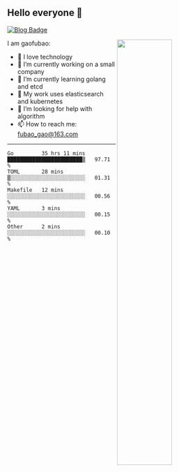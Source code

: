 ## Hello everyone 👋

[![Blog Badge](https://img.shields.io/badge/blog-60k+%20pageview-brightgreen)](https://www.jianshu.com/u/d777ec56a358)

<img align="right" width="50%" src="https://github-readme-stats.vercel.app/api?username=gaofubao&theme=dark">

I am gaofubao:

- 🔭 I love technology
- 🌱 I’m currently working on a small company
- 👯 I’m currently learning golang and etcd
- 💬 My work uses elasticsearch and kubernetes
- 🤔 I’m looking for help with algorithm
- 📫 How to reach me: fubao_gao@163.com

---


<!--START_SECTION:waka-->
```text
Go         35 hrs 11 mins  ████████████████████████▒   97.71 % 
TOML       28 mins         ▒░░░░░░░░░░░░░░░░░░░░░░░░   01.31 % 
Makefile   12 mins         ░░░░░░░░░░░░░░░░░░░░░░░░░   00.56 % 
YAML       3 mins          ░░░░░░░░░░░░░░░░░░░░░░░░░   00.15 % 
Other      2 mins          ░░░░░░░░░░░░░░░░░░░░░░░░░   00.10 % 
```
<!--END_SECTION:waka-->

